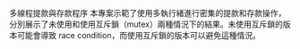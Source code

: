 多線程提款與存款程序
本專案示範了使用多執行緒進行密集的提款和存款操作，分別展示了未使用和使用互斥鎖（mutex）兩種情況下的結果。未使用互斥鎖的版本可能會導致 race condition，而使用互斥鎖的版本可以避免這種情況。
